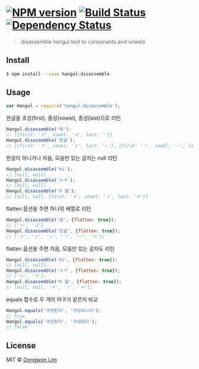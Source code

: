 #  [![NPM version][npm-image]][npm-url] [![Build Status][travis-image]][travis-url] [![Dependency Status][daviddm-image]][daviddm-url]

> disassemble hangul text to consonants and vowels


## Install

```sh
$ npm install --save hangul-disassemble
```


## Usage

```js
var Hangul = require('hangul-disassemble');
```

한글을 초성(first), 중성(vowel), 종성(last)으로 리턴
```js
Hangul.disassemble('와');
// [{first: 'ㅇ', vowel: 'ㅘ', last: ''}]
Hangul.disassemble('한글');
// [{first: 'ㅎ', vowel: 'ㅏ', last: 'ㄴ'}, {first: 'ㄱ', vowel: 'ㅡ', last: 'ㄹ'}]
```

한글이 아니거나 자음, 모음만 있는 글자는 null 리턴
```js
Hangul.disassemble('hi');
// [null, null]
Hangul.disassemble('ㅇㅋ');
// [null, null]
Hangul.disassemble('h 헐');
// [null, null, {first: 'ㅎ', vowel: 'ㅓ', last: 'ㄹ'}]
```

flatten 옵션을 주면 하나의 배열로 리턴
```js
Hangul.disassemble('와', {flatten: true});
// ['ㅇ', 'ㅘ']
Hangul.disassemble('한글', {flatten: true});
// ['ㅎ', 'ㅏ', 'ㄴ', 'ㄱ', 'ㅡ', 'ㄹ'];
```

flatten 옵션을 주면 자음, 모음만 있는 글자도 리턴
```js
Hangul.disassemble('hi', {flatten: true});
// [null, null]
Hangul.disassemble('ㅇㅋ', {flatten: true});
// ['ㅇ', 'ㅋ'];
Hangul.disassemble('h 헐', {flatten: true});
// [null, null, 'ㅎ', 'ㅓ', 'ㄹ'];
```

equals 함수로 두 개의 어구가 같은지 비교
```js
Hangul.equals('구성된다', '구성되ㄴ다');
// true
Hangul.equals('구성된다', '구성되다');
// false
```


## License

MIT © [Dongwon Lim](./LICENSE)

[npm-image]: https://badge.fury.io/js/hangul-disassemble.svg
[npm-url]: https://npmjs.org/package/hangul-disassemble
[travis-image]: https://travis-ci.org/idw111/hangul-disassemble.svg?branch=master
[travis-url]: https://travis-ci.org/idw111/hangul-disassemble
[daviddm-image]: https://david-dm.org/idw111/hangul-disassemble.svg?theme=shields.io
[daviddm-url]: https://david-dm.org/idw111/hangul-disassemble
